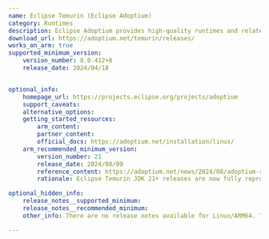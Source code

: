 ```yaml
---
name: Eclipse Temurin (Eclipse Adoptium)
category: Runtimes
description: Eclipse Adoptium provides high-quality runtimes and related technology to use within the Java ecosystem. The Eclipse Adoptium project is a continuation of the original AdoptOpenJDK mission, and Eclipse Temurin is the OpenJDK distribution from Adoptium.
download_url: https://adoptium.net/temurin/releases/
works_on_arm: true
supported_minimum_version:
    version_number: 8.0.412+8
    release_date: 2024/04/18


optional_info:
    homepage_url: https://projects.eclipse.org/projects/adoptium
    support_caveats:
    alternative_options:
    getting_started_resources:
        arm_content:
        partner_content:
        official_docs: https://adoptium.net/installation/linux/
    arm_recommended_minimum_version:
        version_number: 21
        release_date: 2024/08/09
        reference_content: https://adoptium.net/news/2024/08/adoptium-reproducible-verification-builds
        rationale: Eclipse Temurin JDK 21+ releases are now fully reproducible for many platforms, including Linux Aarch64. This ensures nothing malicious or unexpected is embedded in the binaries. This is a major milestone for transparency, security, and trustworthiness, especially for environments like Linux/Arm64 where deterministic builds can reduce platform-specific bugs.

optional_hidden_info:
    release_notes__supported_minimum:
    release_notes__recommended_minimum:
    other_info: There are no release notes available for Linux/ARM64. The minimum supported version in Temurin for AArch64 is 8.

---
```

